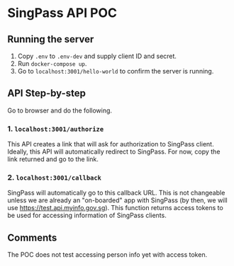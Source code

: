 # SingPass API POC

## Running the server
1. Copy ```.env``` to ```.env-dev``` and supply client ID and secret.
2. Run ```docker-compose up```.
3. Go to ```localhost:3001/hello-world``` to confirm the server is running.

## API Step-by-step 

Go to browser and do the following.

### 1. ```localhost:3001/authorize```
This API creates a link that will ask for authorization to SingPass client. Ideally, this API will automatically redirect to SingPass. For now, copy the link returned and go to the link.

### 2. ```localhost:3001/callback```
SingPass will automatically go to this callback URL. This is not changeable unless we are already an "on-boarded" app with SingPass (by then, we will use https://test.api.myinfo.gov.sg). This function returns access tokens to be used for accessing information of SingPass clients.

## Comments
The POC does not test accessing person info yet with access token.